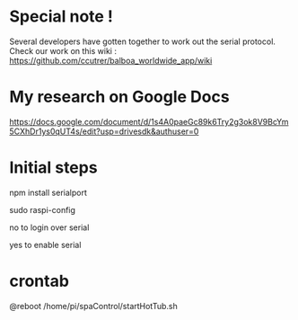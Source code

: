 # Special note !
Several developers have gotten together to work out the serial protocol. Check our work on this wiki :
https://github.com/ccutrer/balboa_worldwide_app/wiki

# My research on Google Docs
https://docs.google.com/document/d/1s4A0paeGc89k6Try2g3ok8V9BcYm5CXhDr1ys0qUT4s/edit?usp=drivesdk&authuser=0

# Initial steps
npm install serialport

sudo raspi-config

no to login over serial

yes to enable serial

# crontab
@reboot /home/pi/spaControl/startHotTub.sh
